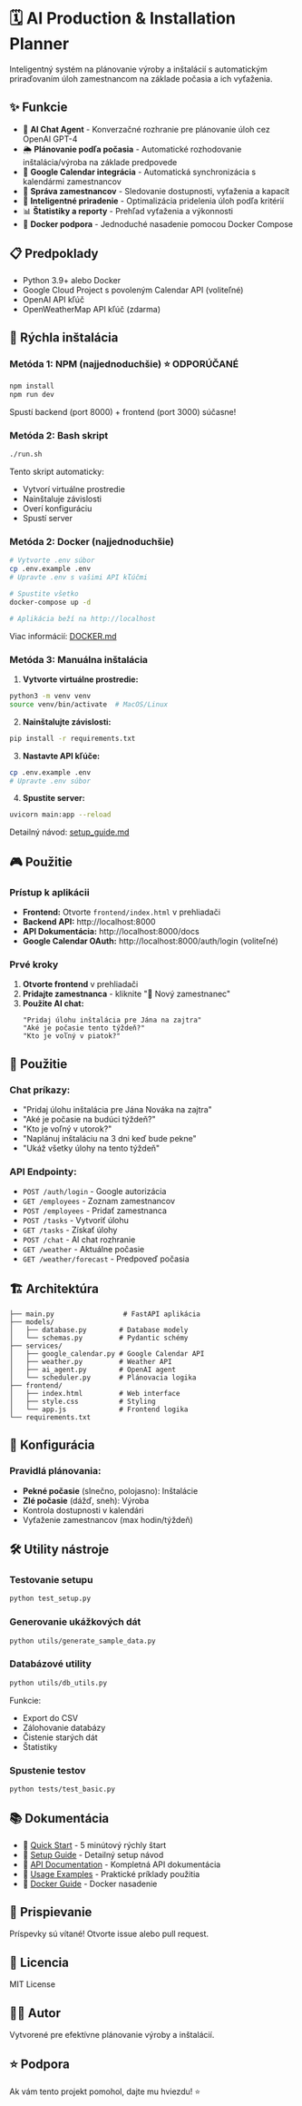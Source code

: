 # 🗓️ AI Production & Installation Planner

Inteligentný systém na plánovanie výroby a inštalácií s automatickým priraďovaním úloh zamestnancom na základe počasia a ich vyťaženia.

## ✨ Funkcie

- 🤖 **AI Chat Agent** - Konverzačné rozhranie pre plánovanie úloh cez OpenAI GPT-4
- 🌦️ **Plánovanie podľa počasia** - Automatické rozhodovanie inštalácia/výroba na základe predpovede
- 📅 **Google Calendar integrácia** - Automatická synchronizácia s kalendármi zamestnancov
- 👥 **Správa zamestnancov** - Sledovanie dostupnosti, vyťaženia a kapacít
- 🎯 **Inteligentné priradenie** - Optimalizácia pridelenia úloh podľa kritérií
- 📊 **Štatistiky a reporty** - Prehľad vyťaženia a výkonnosti
- 🐳 **Docker podpora** - Jednoduché nasadenie pomocou Docker Compose

## 📋 Predpoklady

- Python 3.9+ alebo Docker
- Google Cloud Project s povoleným Calendar API (voliteľné)
- OpenAI API kľúč
- OpenWeatherMap API kľúč (zdarma)

## 🚀 Rýchla inštalácia

### Metóda 1: NPM (najjednoduchšie) ⭐ **ODPORÚČANÉ**

```bash
npm install
npm run dev
```

Spustí backend (port 8000) + frontend (port 3000) súčasne!

### Metóda 2: Bash skript

```bash
./run.sh
```

Tento skript automaticky:
- Vytvorí virtuálne prostredie
- Nainštaluje závislosti
- Overí konfiguráciu
- Spustí server

### Metóda 2: Docker (najjednoduchšie)

```bash
# Vytvorte .env súbor
cp .env.example .env
# Upravte .env s vašimi API kľúčmi

# Spustite všetko
docker-compose up -d

# Aplikácia beží na http://localhost
```

Viac informácií: [DOCKER.md](DOCKER.md)

### Metóda 3: Manuálna inštalácia

1. **Vytvorte virtuálne prostredie:**
```bash
python3 -m venv venv
source venv/bin/activate  # MacOS/Linux
```

2. **Nainštalujte závislosti:**
```bash
pip install -r requirements.txt
```

3. **Nastavte API kľúče:**
```bash
cp .env.example .env
# Upravte .env súbor
```

4. **Spustite server:**
```bash
uvicorn main:app --reload
```

Detailný návod: [setup_guide.md](setup_guide.md)

## 🎮 Použitie

### Prístup k aplikácii

- **Frontend:** Otvorte `frontend/index.html` v prehliadači
- **Backend API:** http://localhost:8000
- **API Dokumentácia:** http://localhost:8000/docs
- **Google Calendar OAuth:** http://localhost:8000/auth/login (voliteľné)

### Prvé kroky

1. **Otvorte frontend** v prehliadači
2. **Pridajte zamestnanca** - kliknite "👤 Nový zamestnanec"
3. **Použite AI chat:**
   ```
   "Pridaj úlohu inštalácia pre Jána na zajtra"
   "Aké je počasie tento týždeň?"
   "Kto je voľný v piatok?"
   ```

## 📖 Použitie

### Chat príkazy:

- "Pridaj úlohu inštalácia pre Jána Nováka na zajtra"
- "Aké je počasie na budúci týždeň?"
- "Kto je voľný v utorok?"
- "Naplánuj inštaláciu na 3 dni keď bude pekne"
- "Ukáž všetky úlohy na tento týždeň"

### API Endpointy:

- `POST /auth/login` - Google autorizácia
- `GET /employees` - Zoznam zamestnancov
- `POST /employees` - Pridať zamestnanca
- `POST /tasks` - Vytvoriť úlohu
- `GET /tasks` - Získať úlohy
- `POST /chat` - AI chat rozhranie
- `GET /weather` - Aktuálne počasie
- `GET /weather/forecast` - Predpoveď počasia

## 🏗️ Architektúra

```
├── main.py                 # FastAPI aplikácia
├── models/
│   ├── database.py        # Database modely
│   └── schemas.py         # Pydantic schémy
├── services/
│   ├── google_calendar.py # Google Calendar API
│   ├── weather.py         # Weather API
│   ├── ai_agent.py        # OpenAI agent
│   └── scheduler.py       # Plánovacia logika
├── frontend/
│   ├── index.html         # Web interface
│   ├── style.css          # Styling
│   └── app.js             # Frontend logika
└── requirements.txt
```

## 🔧 Konfigurácia

### Pravidlá plánovania:

- **Pekné počasie** (slnečno, polojasno): Inštalácie
- **Zlé počasie** (dážď, sneh): Výroba
- Kontrola dostupnosti v kalendári
- Vyťaženie zamestnancov (max hodin/týždeň)

## 🛠️ Utility nástroje

### Testovanie setupu
```bash
python test_setup.py
```

### Generovanie ukážkových dát
```bash
python utils/generate_sample_data.py
```

### Databázové utility
```bash
python utils/db_utils.py
```

Funkcie:
- Export do CSV
- Zálohovanie databázy
- Čistenie starých dát
- Štatistiky

### Spustenie testov
```bash
python tests/test_basic.py
```

## 📚 Dokumentácia

- 📖 [Quick Start](QUICK_START.md) - 5 minútový rýchly štart
- 📘 [Setup Guide](setup_guide.md) - Detailný setup návod
- 📙 [API Documentation](API_DOCUMENTATION.md) - Kompletná API dokumentácia
- 📗 [Usage Examples](USAGE_EXAMPLES.md) - Praktické príklady použitia
- 🐳 [Docker Guide](DOCKER.md) - Docker nasadenie

## 🤝 Prispievanie

Príspevky sú vítané! Otvorte issue alebo pull request.

## 📝 Licencia

MIT License

## 👨‍💻 Autor

Vytvorené pre efektívne plánovanie výroby a inštalácií.

## ⭐ Podpora

Ak vám tento projekt pomohol, dajte mu hviezdu! ⭐

